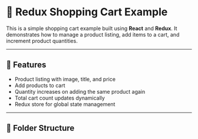 # 🛒 Redux Shopping Cart Example

This is a simple shopping cart example built using **React** and **Redux**. It demonstrates how to manage a product listing, add items to a cart, and increment product quantities.

---

## 🚀 Features

- Product listing with image, title, and price
- Add products to cart
- Quantity increases on adding the same product again
- Total cart count updates dynamically
- Redux store for global state management

---

## 📁 Folder Structure

